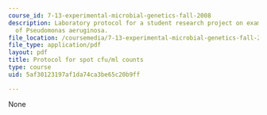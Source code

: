 ```yaml
---
course_id: 7-13-experimental-microbial-genetics-fall-2008
description: Laboratory protocol for a student research project on examining the biology
  of Pseudomonas aeruginosa.
file_location: /coursemedia/7-13-experimental-microbial-genetics-fall-2008/5af30123197af1da74ca3be65c20b9ff_MIT7_13f08_lab14_Protocol_Plate.pdf
file_type: application/pdf
layout: pdf
title: Protocol for spot cfu/ml counts
type: course
uid: 5af30123197af1da74ca3be65c20b9ff

---
```

None